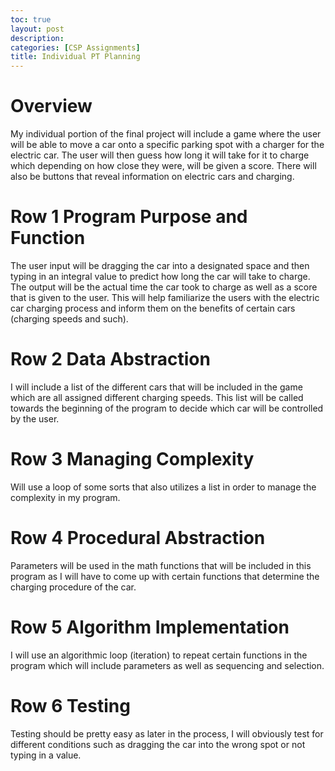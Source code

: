 ```yaml
---
toc: true
layout: post
description: 
categories: [CSP Assignments]
title: Individual PT Planning
---
```

# Overview
My individual portion of the final project will include a game where the user will be able to move a car onto a specific parking spot with a charger for the electric car. The user will then guess how long it will take for it to charge which depending on how close they were, will be given a score. There will also be buttons that reveal information on electric cars and charging.

# Row 1 Program Purpose and Function
The user input will be dragging the car into a designated space and then typing in an integral value to predict how long the car will take to charge. The output will be the actual time the car took to charge as well as a score that is given to the user. This will help familiarize the users with the electric car charging process and inform them on the benefits of certain cars (charging speeds and such).

# Row 2 Data Abstraction
I will include a list of the different cars that will be included in the game which are all assigned different charging speeds. This list will be called towards the beginning of the program to decide which car will be controlled by the user.

# Row 3 Managing Complexity
Will use a loop of some sorts that also utilizes a list in order to manage the complexity in my program.

# Row 4 Procedural Abstraction
Parameters will be used in the math functions that will be included in this program as I will have to come up with certain functions that determine the charging procedure of the car.

# Row 5 Algorithm Implementation
I will use an algorithmic loop (iteration) to repeat certain functions in the program which will include parameters as well as sequencing and selection.

# Row 6 Testing
Testing should be pretty easy as later in the process, I will obviously test for different conditions such as dragging the car into the wrong spot or not typing in a value.
